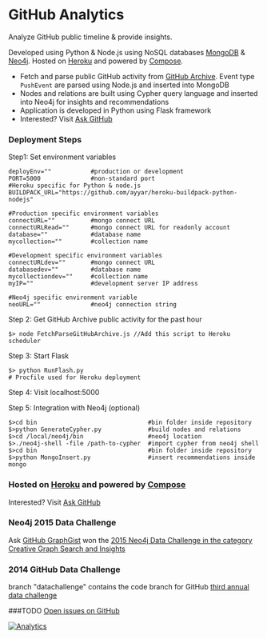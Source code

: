 GitHub Analytics
===============

Analyze GitHub public timeline &amp; provide insights.

Developed using Python &amp; Node.js using NoSQL databases [MongoDB](http://www.mongodb.org/) &amp; [Neo4j](http://neo4j.com/). Hosted on [Heroku](https://www.heroku.com/) 
and powered by [Compose](https://www.compose.io/).
* Fetch and parse public GitHub activity from [GitHub Archive](https://www.githubarchive.org/). Event type ```PushEvent``` are parsed using Node.js and inserted into MongoDB 
* Nodes and relations are built using Cypher query language and inserted into Neo4j for insights and recommendations 
* Application is developed in Python using Flask framework
* Interested? Visit [Ask GitHub](http://aksgithub.com)

### Deployment Steps
Step1: Set environment variables
````
deployEnv=""           #production or development
PORT=5000              #non-standard port
#Heroku specific for Python & node.js
BUILDPACK_URL="https://github.com/ayyar/heroku-buildpack-python-nodejs"   

#Production specific environment variables
connectURL=""          #mongo connect URL
connectURLRead=""      #mongo connect URL for readonly account
database=""            #database name
mycollection=""        #collection name

#Development specific environment variables
connectURLdev=""       #mongo connect URL
databasedev=""         #database name
mycollectiondev=""     #collection name
myIP=""                #development server IP address

#Neo4j specific environment variable
neoURL=""              #neo4j connection string
```` 

Step 2: Get GitHub Archive public activity for the past hour
````
$> node FetchParseGitHubArchive.js //Add this script to Heroku scheduler 
```` 

Step 3: Start Flask
````
$> python RunFlash.py
# Procfile used for Heroku deployment
````

Step 4: Visit localhost:5000 

Step 5: Integration with Neo4j (optional)
````
$>cd bin                               #bin folder inside repository
$>python GenerateCypher.py             #build nodes and relations
$>cd /local/neo4j/bin                  #neo4j location
$>./neo4j-shell -file /path-to-cypher  #import cypher from neo4j shell
$>cd bin                               #bin folder inside repository
$>python MongoInsert.py                #insert recommendations inside mongo
````

### Hosted on [Heroku](https://www.heroku.com/) and powered by [Compose](https://www.compose.io/)
Interested? Visit [Ask GitHub](http://askgithub.com)


### Neo4j 2015 Data Challenge
Ask [GitHub GraphGist](http://gist.neo4j.org/?d9adad5c248385bea68c) won the [2015 Neo4j Data Challenge in the category Creative Graph Search and Insights](http://neo4j.com/blog/winners-neo4j-graphgist-winter-challenge-2015/)

### 2014 GitHub Data Challenge
branch "datachallenge" contains the code branch for GitHub <a href="https://github.com/blog/1864-third-annual-github-data-challenge">third annual data challenge</a>


###TODO
[Open issues on GitHub](https://github.com/harishvc/githubanalytics/issues)

[![Analytics](https://ga-beacon.appspot.com/UA-55381661-1/githubanalytics/readme)](https://github.com/igrigorik/ga-beacon)
